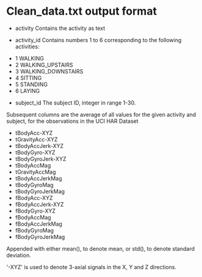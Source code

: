 Clean_data.txt output format
===

* activity
Contains the activity as text

* activity_id
Contains numbers 1 to 6 corresponding to the following activities:
- 1 WALKING
- 2 WALKING_UPSTAIRS
- 3 WALKING_DOWNSTAIRS
- 4 SITTING
- 5 STANDING
- 6 LAYING

* subject_id
The subject ID, integer in range 1-30.

Subsequent columns are the average of all values for the given activity and subject, for the observations in the UCI HAR Dataset

- tBodyAcc-XYZ
- tGravityAcc-XYZ
- tBodyAccJerk-XYZ
- tBodyGyro-XYZ
- tBodyGyroJerk-XYZ
- tBodyAccMag
- tGravityAccMag
- tBodyAccJerkMag
- tBodyGyroMag
- tBodyGyroJerkMag
- fBodyAcc-XYZ
- fBodyAccJerk-XYZ
- fBodyGyro-XYZ
- fBodyAccMag
- fBodyAccJerkMag
- fBodyGyroMag
- fBodyGyroJerkMag

Appended with either mean(), to denote mean, or std(), to denote standard deviation.

'-XYZ' is used to denote 3-axial signals in the X, Y and Z directions.

